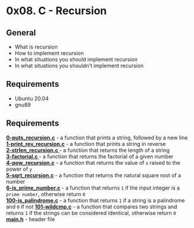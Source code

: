 # 0x08. C - Recursion
## General
- What is recursion
- How to implement recursion
- In what situations you should implement recursion
- In what situations you shouldn’t implement recursion
## Requirements
- Ubuntu 20.04
- gnu89
## Requirements
**[0-puts_recursion.c](0-puts_recursion.c)** - a function that prints a string, followed by a new line
**[1-print_rev_recursion.c](1-print_rev_recursion.c)** -  a function that prints a string in reverse  
**[2-strlen_recursion.c ](2-strlen_recursion.c )** - a function that returns the length of a string  
**[3-factorial.c ](3-factorial.c )** - a function that returns the factorial of a given number  
**[4-pow_recursion.c](4-pow_recursion.c)** - a function that returns the value of `x` raised to the power of `y`  
**[5-sqrt_recursion.c](5-sqrt_recursion.c)** - a function that returns the natural square root of a number  
**[6-is_prime_number.c](6-is_prime_number.c)** -  a function that returns `1` if the input integer is a `prime number`, otherwise return `0`  
**[100-is_palindrome.c](100-is_palindrome.c)** - a function that returns `1` if a string is a palindrome and `0` if not
**[101-wildcmp.c](101-wildcmp.c)** - a function that compares two strings and returns `1` if the strings can be considered identical, otherwise return `0`
**[main.h](main.h)** - header file
